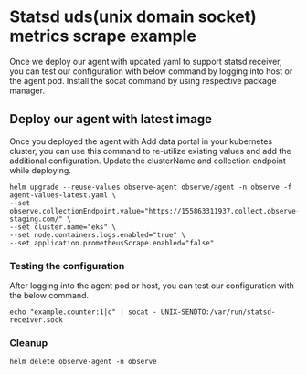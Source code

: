 # Statsd uds(unix domain socket) metrics scrape example
Once we deploy our agent with updated yaml to support statsd receiver, you can test our configuration with below command by logging into host or the agent pod. Install the socat command by using respective package manager. 

## Deploy our agent with latest image
Once you deployed the agent with Add data portal in your kubernetes cluster, you can use this command to re-utilize existing values and add the additional configuration. Update the clusterName and collection endpoint while deploying.

```
helm upgrade --reuse-values observe-agent observe/agent -n observe -f agent-values-latest.yaml \
--set observe.collectionEndpoint.value="https://155863311937.collect.observe-staging.com/" \
--set cluster.name="eks" \
--set node.containers.logs.enabled="true" \
--set application.prometheusScrape.enabled="false"
```

### Testing the configuration 
After logging into the agent pod or host, you can test our configuration with the below command.

```
echo "example.counter:1|c" | socat - UNIX-SENDTO:/var/run/statsd-receiver.sock
```

### Cleanup
```
helm delete observe-agent -n observe
```
